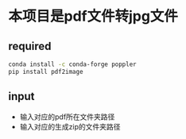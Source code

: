 # 本项目是pdf文件转jpg文件
## required
```bash
conda install -c conda-forge poppler
pip install pdf2image
```
## input
- 输入对应的pdf所在文件夹路径
- 输入对应的生成zip的文件夹路径

